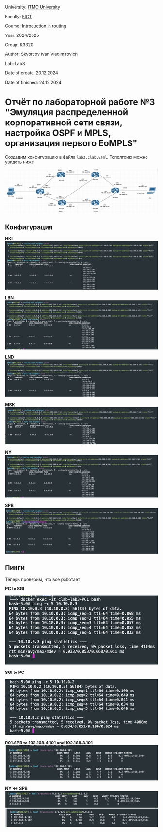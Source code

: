 University: [ITMO University](https://itmo.ru/ru/)

Faculty: [FICT](https://fict.itmo.ru)

Course: [Introduction in routing](https://github.com/itmo-ict-faculty/introduction-in-routing)

Year: 2024/2025

Group: K3320

Author: Skvorcov Ivan Vladimirovich

Lab: Lab3

Date of create: 20.12.2024

Date of finished: 24.12.2024

# Отчёт по лабораторной работе №3 "Эмуляция распределенной корпоративной сети связи, настройка OSPF и MPLS, организация первого EoMPLS"

Создадим конфигурацию в файла ```lab3.clab.yaml```. Тополгоию можно увидеть ниже

![топология сети](pictures/diagram.png)

## Конфигурация

**HKI** 
![конфигурация](pictures/HKI_conf.png)

**LBN**
![конфигурация](pictures/LBN_conf.png)

**LND** 
![конфигурация](pictures/LND_conf.png)

**MSK**
![конфигурация](pictures/MSK_conf.png)

**NY**
![конфигурация](pictures/NY_conf.png)

**SPB**
![конфигурация](pictures/SPB_conf.png)

## Пинги

Теперь проверим, что все работает

**PC to SGI**

![ping](pictures/PC_SGI.png)

**SGI to PC**

![ping](pictures/SGI_PC.png)

**R01.SPB to 192.168.4.101 and 192.168.3.101**
![trc](pictures/trc_spb.png)

**NY <-> SPB**
![trc](pictures/trc_SPB_NY.png)
![trc](pictures/trc_NY_SPB.png)
